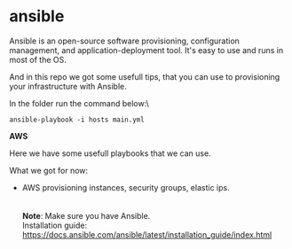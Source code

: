 # ansible

Ansible is an open-source software provisioning, configuration management, and application-deployment tool.
It's easy to use and runs in most of the OS.

And in this repo we got some usefull tips, that you can use to provisioning your infrastructure with Ansible.

In the folder run the command below:\
```
ansible-playbook -i hosts main.yml
```
**AWS**

Here we have some usefull playbooks that we can use.

What we got for now:

- AWS provisioning instances, security groups, elastic ips.
\
\
\
**Note**: Make sure you have Ansible.
\
Installation guide:
https://docs.ansible.com/ansible/latest/installation_guide/index.html
